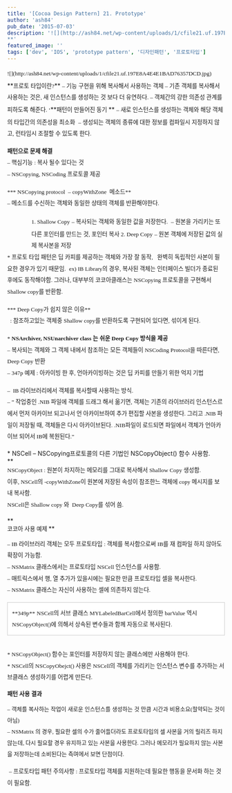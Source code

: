 ```yaml
---
title: '[Cocoa Design Pattern] 21. Prototype'
author: 'ash84'
pub_date: '2015-07-03'
description: '![](http://ash84.net/wp-content/uploads/1/cfile21.uf.197E8A4E4E1BAD76357DCD.jpg)
**'
featured_image: ''
tags: ['dev', 'IOS', 'prototype pattern', '디자인패턴', '프로토타입']
---
```



<div></div><div style="line-height: 2; "><span style="font-size: 10pt; "><span style="font-family: Dotum; ">![](http://ash84.net/wp-content/uploads/1/cfile21.uf.197E8A4E4E1BAD76357DCD.jpg)</span></span>

</div><div style="line-height: 2; ">**<span style="font-size: 10pt; "><span style="font-family: Dotum; ">프로토 타입이란?</span></span>**  
<span style="font-size: 10pt; "><span style="font-family: Dotum; ">– 기능 구현을 위해 복사해서 사용하는 객체 </span></span>  
<span style="font-size: 10pt; "><span style="font-family: Dotum; ">– 기존 객체를 복사해서 사용하는 것은, 새 인스턴스를 생성하는 것 보다 더 유연하다. </span></span>  
<span style="font-size: 10pt; "><span style="font-family: Dotum; ">– 객체간의 강한 의존성 관계를 피하도록 해준다. ‘</span></span>**<span style="font-size: 10pt; "><span style="font-family: Dotum; ">패턴이 만들어진 동기 </span></span>**  
<span style="font-size: 10pt; "><span style="font-family: Dotum; ">– 새로 인스턴스를 생성하는 객체와 해당 객체의 타입간의 의존성을 최소화 </span></span>  
<span style="font-size: 10pt; "><span style="font-family: Dotum; ">– 생성되는 객체의 종류에 대한 정보를 컴파일시 지정하지 않고, 런타임시 조절할 수 있도록 한다. </span></span>

**<span style="font-size: 10pt; "><span style="font-family: Dotum; ">패턴으로 문제 해결</span></span>**  
<span style="font-size: 10pt; "><span style="font-family: Dotum; ">– 핵심기능 : 복사 될수 있다는 것 </span></span>  
<span style="font-size: 10pt; "><span style="font-family: Dotum; ">– NSCopying, NSCoding 프로토콜 제공</span></span>

<span style="font-size: 10pt; "><span style="font-family: Dotum; ">*** NSCopying protocol  – copyWithZone  메소드**</span></span>  
<span style="font-size: 10pt; "><span style="font-family: Dotum; ">– 메소드를 수신하는 객체와 동일한 상태의 객체를 반환해야한다. </span></span>

</div><div style="line-height: 2; margin-left: 4em; "><span style="font-size: 10pt; "><span style="font-family: Dotum; ">1. Shallow Copy</span></span>  
<span style="font-size: 10pt; "><span style="font-family: Dotum; ">– 복사되는 객체와 동일한 값을 저장한다. </span></span>  
<span style="font-size: 10pt; "><span style="font-family: Dotum; ">– 원본을 가리키는 또 다른 포인터를 만드는 것, 포인터 복사 </span></span><span style="font-size: 10pt; "><span style="font-family: Dotum; ">2. Deep Copy</span></span>  
<span style="font-size: 10pt; "><span style="font-family: Dotum; ">– 원본 객체에 저장된 값의 실제 복사본을 저장  
</span></span>

</div><div>  
<span style="line-height: 2; font-size: 10pt; "><span style="font-family: Dotum; ">* 프로토 타입 패턴은 딥 카피를 제공하는 객체와 가장 잘 동작,  
   완벽히 독립적인 사본이 필요한 경우가 있기 때문임. </span></span>  
<span style="line-height: 2; font-size: 10pt; "><span style="font-family: Dotum; ">ex) IB Library의 경우, 복사된 객체는 인터페이스 빌더가 종료된 후에도 동작해야함. </span></span><span style="line-height: 2; font-size: 10pt; "><span style="font-family: Dotum; ">그러나, 대부부의 코코아클래스는 NSCopying 프로토콜을 구현해서 Shallow copy를 반환함. </span></span>

<span style="line-height: 2; font-size: 10pt; "><span style="font-family: Dotum; ">*** Deep Copy가 쉽지 않은 이유**  
   : 참조하고있는 객체중 Shallow copy를 반환하도록 구현되어 있다면, 섞이게 된다. </span></span>

<span style="line-height: 2; font-size: 10pt; "><span style="font-family: Dotum; ">*</span></span>**<span style="font-size: 10pt; "><span style="font-family: Dotum; "> NSArchiver, NSUnarchiver class 는 쉬운 Deep Copy 방식을 제공 </span></span>**  
<span style="line-height: 2; font-size: 10pt; "><span style="font-family: Dotum; ">– 복사되는 객체와 그 객체 내에서 참조하는 모든 객체들이 NSCoding Protocol을 따른다면, Deep Copy 반환</span></span>  
<span style="line-height: 2; font-size: 10pt; "><span style="font-family: Dotum; ">– 347p 예제 : 아카이빙 한 후, 언아카이빙하는 것은 딥 카피를 만들기 위한 억지 기법</span></span>

<span style="line-height: 2; font-size: 10pt; "><span style="font-family: Dotum; ">–  IB 라이브러리에서 객체를 복사할때 사용하는 방식. </span></span>  
<span style="line-height: 2; font-size: 10pt; "><span style="font-family: Dotum; ">– ” 작업중인 .NIB 파일에 객체를 드래그 해서 옮기면, 객체는 기존의 라이브러리 인스턴스르에서 먼저 아카이브 되고나서 언 아카이브하여 추가 편집할 사본을 생성한다. 그리고 .NIB 파일이 저장될 때, 객체들은 다시 아카이브된다. .NIB파일이 로드되면 파일에서 객체가 언아카이브 되어서 IB에 복원된다.”</span></span>

**<span style="font-size: 10pt; "><span style="font-family: Dotum; ">* NSCell – NSCopying프로토콜의 다른 기법인 NSCopyObject() 함수 사용함. </span></span>  
**  
<span style="line-height: 2; font-size: 10pt; "><span style="font-family: Dotum; ">NSCopyObject : 원본이 차지하는 메모리를 그대로 복사해서 Shallow Copy 생성함. </span></span>  
<span style="line-height: 2; font-size: 10pt; "><span style="font-family: Dotum; ">이후, NSCell의 -copyWithZone이 원본에 저장된 속성이 참조한느 객체에 copy 메시지를 보내 복사함. </span></span>  
<span style="line-height: 2; font-size: 10pt; "><span style="font-family: Dotum; ">NSCell은 Shallow copy 와  Deep Copy를 섞어 씀. </span></span>

**  
<span style="font-size: 10pt; "><span style="font-family: Dotum; ">코코아 사용 예제 </span></span>**

<span style="line-height: 2; font-size: 10pt; "><span style="font-family: Dotum; ">– IB 라이브러리 객체는 모두 프로토타입 : 객체를 복사함으로써 IB를 재 컴파일 하지 않아도 확장이 가능함. </span></span>  
<span style="line-height: 2; font-size: 10pt; "><span style="font-family: Dotum; ">– NSMatrix 클래스에서는 프로토타입 NSCell 인스턴스를 사용함. </span></span>  
<span style="line-height: 2; font-size: 10pt; "><span style="font-family: Dotum; ">– 매트릭스에서 행, 열 추가가 있을시에는 필요한 만큼 프로토타입 셀을 복사한다. </span></span>  
<span style="line-height: 2; font-size: 10pt; "><span style="font-family: Dotum; ">– NSMatrix 클래스는 자신이 사용하는 셀에 의존하지 않는다. </span></span>

<span style="line-height: 2; font-size: 10pt; "></span>

<div class="txc-textbox" style="line-height: 2; border-top-style: solid; border-right-style: solid; border-bottom-style: solid; border-left-style: solid; border-top-width: 1px; border-right-width: 1px; border-bottom-width: 1px; border-left-width: 1px; border-top-color: rgb(203, 203, 203); border-right-color: rgb(203, 203, 203); border-bottom-color: rgb(203, 203, 203); border-left-color: rgb(203, 203, 203); background-color: rgb(255, 255, 255); padding-top: 10px; padding-right: 10px; padding-bottom: 10px; padding-left: 10px; "><span style="font-size: 10pt; "><span style="font-family: Dotum; ">**349p**</span></span>  
<span style="font-size: 10pt; "><span style="font-family: Dotum; ">NSCell의 서브 클래스 </span></span><span style="font-size: 10pt; "><span style="font-family: Dotum; ">MYLabeledBarCell에서 정의한 barValue 역시 NSCopyObject()에 의해서 상속된 변수들과 함께 자동으로 복사된다.  </span></span>

</div><span style="line-height: 2; font-size: 10pt; "><span style="font-family: Dotum; "></span></span>

   
<span style="line-height: 2; font-size: 10pt; "><span style="font-family: Dotum; ">* NSCopyObject() 함수는 포인터를 저장하지 않는 클래스에만 사용해야 한다. </span></span>  
<span style="line-height: 2; font-size: 10pt; "><span style="font-family: Dotum; ">* NSCell의 NSCopyObejct() 사용은 NSCell의 객체를 가리키는 인스턴스 변수를 추가하는 서브클래스 생성하기를 어렵게 만든다. </span></span>

**<span style="font-size: 10pt; "><span style="font-family: Dotum; ">패턴 사용 결과</span></span>**

<div style="text-align: justify;line-height: 2; "><span style="font-family: Dotum; font-size: 13px; line-height: 26px; ">– 객체를 복사하는 작업이 새로운 인스턴스를 생성하는 것 만큼 시간과 비용소요(절약되는 것이 아님)</span></div><span style="font-family: Dotum; font-size: 13px; line-height: 26px; ">  
 – NSMatrix 의 경우, 필요한 셀의 수가 줄어들더라도 프로토타입의 셀 사본을 거의 릴리즈 하지 않는데, 다시 필요할 경우 유지하고 있는 사본을 사용한다. 그러나 메모리가 필요하지 않는 사본을 저장하는데 소비된다는 측며에서 보면 단점이다.</span>

 <span style="line-height: 2; font-size: 10pt; "><span style="font-family: Dotum; ">– 프로토타입 패턴 주의사항 : 프로토타입 객체를 지원하는데 필요한 행동을 문서화 하는 것이 필요함. </span></span>

</div>


